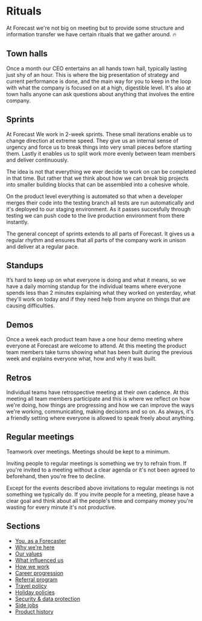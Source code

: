# Rituals

At Forecast we're not big on meeting but to provide some structure and information transfer we have certain rituals that we gather around. :fire:

## Town halls

Once a month our CEO entertains an all hands town hall, typically lasting just shy of an hour. 
This is where the big presentation of strategy and current performance is done, and the main way for you to keep in the loop with what the company is focused on at a high, digestible level. It's also at town halls anyone can ask questions about anything that involves the entire company.

## Sprints

At Forecast We work in 2-week sprints. These small iterations enable us to change direction at extreme speed. They give us an internal sense of urgency and force us to break things into very small pieces before starting them. Lastly it enables us to split work more evenly between team members and deliver continuously.

The idea is not that everything we ever decide to work on can be completed in that time. But rather that we think about how we can break big projects into smaller building blocks that can be assembled into a cohesive whole.

On the product level everything is automated so that when a developer merges their code into the testing branch all tests are run automatically and it's deployed to our staging environment. As it passes succesfully through testing we can push code to the live production environment from there instantly.

The general concept of sprints extends to all parts of Forecast. It gives us a regular rhythm and ensures that all parts of the company work in unison and deliver at a regular pace.

## Standups

It’s hard to keep up on what everyone is doing and what it means, so we have a daily morning standup for the individual teams where everyone spends less than 2 minutes explaining what they worked on yesterday, what they'll work on today and if they need help from anyone on things that are causing difficulties.

## Demos

Once a week each product team have a one hour demo meeting where everyone at Forecast are welcome to attend. At this meeting the product team members take turns showing what has been built during the previous week and explains everyone what, how and why it was built. 

## Retros

Individual teams have retrospective meeting at their own cadence. At this meeting all team members participate and this is where we reflect on how we're doing, how things are progressing and how we can improve the ways we're working, communicating, making decisions and so on. As always, it's a friendly setting where everyone is allowed to speak freely about anything.

## Regular meetings

Teamwork over meetings. Meetings should be kept to a minimum.

Inviting people to regular meetings is something we try to refrain from. If you're invited to a meeting without a clear agenda or it's not been agreed to beforehand, then you're free to decline. 

Except for the events described above invitations to regular meetings is not something we typically do. If you invite people for a meeting, please have a clear goal and think about all the people's time and company money you're wasting for every minute it's not productive. 


## Sections
* [You, as a Forecaster](you-as-a-forecaster.md)
* [Why we're here](why-we-are-here.md)
* [Our values](our-values.md)
* [What influenced us](what-influenced-us.md)
* [How we work](how-we-work.md)
* [Career progression](career-progression.md)
* [Referral program](referral-program.md)
* [Travel policy](travel-policy.md)
* [Holiday policies](holiday-policies.md)
* [Security & data protection](security-data-protection.md)
* [Side jobs](side-jobs.md)
* [Product history](product-history.md)
